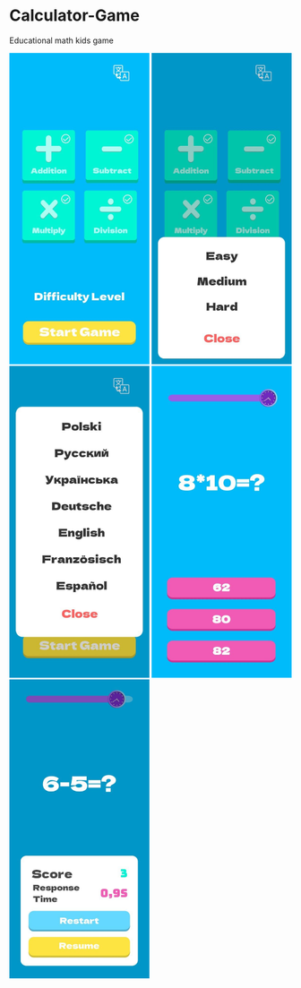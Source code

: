 # Calculator-Game

Educational math kids game

<img src="https://raw.githubusercontent.com/grinkostas/Calculator-Game/master/Screenshots/1.jpg" width="250"/>
<img src="https://raw.githubusercontent.com/grinkostas/Calculator-Game/master/Screenshots/2.jpg" width="250"/>
<img src="https://raw.githubusercontent.com/grinkostas/Calculator-Game/master/Screenshots/3.jpg" width="250"/>
<img src="https://raw.githubusercontent.com/grinkostas/Calculator-Game/master/Screenshots/4.jpg" width="250"/>
<img src="https://raw.githubusercontent.com/grinkostas/Calculator-Game/master/Screenshots/5.jpg" width="250"/>
